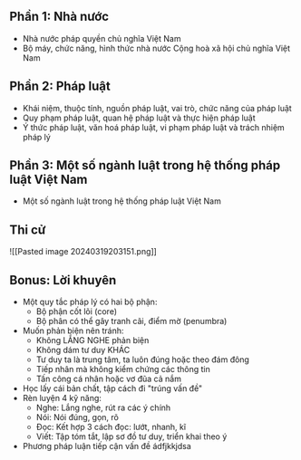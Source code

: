 ## Phần 1: Nhà nước 
- Nhà nước pháp quyền chủ nghĩa Việt Nam 
- Bộ máy, chức năng, hình thức nhà nước Cộng hoà xã hội chủ nghĩa Việt Nam 
## Phần 2: Pháp luật 
- Khái niệm, thuộc tính, nguồn pháp luật, vai trò, chức năng của pháp luật 
- Quy phạm pháp luật, quan hệ pháp luật và thực hiện pháp luật 
- Ý thức pháp luật, văn hoá pháp luật, vi phạm pháp luật và trách nhiệm pháp lý 
## Phần 3: Một số ngành luật trong hệ thống pháp luật Việt Nam 
- Một số ngành luật trong hệ thống pháp luật Việt Nam

## Thi cử
![[Pasted image 20240319203151.png]]
## Bonus: Lời khuyên
- Một quy tắc pháp lý có hai bộ phận:
	- Bộ phận cốt lõi (core)
	- Bộ phân có thể gây tranh cãi, điểm mờ (penumbra)
- Muốn phản biện nên tránh:
	- Không LẮNG NGHE phản biện 
	- Không dám tư duy KHÁC 
	- Tư duy ta là trung tâm, ta luôn đúng hoặc theo đám đông 
	- Tiếp nhân mà không kiểm chứng các thông tin 
	- Tấn công cá nhân hoặc vơ đũa cả nắm
- Học lấy cái bản chất, tập cách đi "trúng vấn đề"
- Rèn luyện 4 kỹ năng:
	- Nghe: Lắng nghe, rút ra các ý chính 
	- Nói: Nói đúng, gọn, rõ 
	- Đọc: Kết hợp 3 cách đọc: lướt, nhanh, kĩ
	- Viết: Tập tóm tắt, lập sơ đồ tư duy, triển khai theo ý 
- Phương pháp luận tiếp cận vấn đề ádfjkkjdsa 